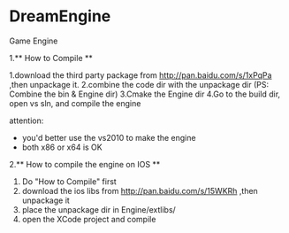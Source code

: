 DreamEngine
===========

Game Engine


1.** How to Compile **

1.download the third party package from http://pan.baidu.com/s/1xPqPa ,then unpackage it.
2.combine the code dir with the unpackage dir (PS: Combine the bin & Engine dir)
3.Cmake the Engine dir
4.Go to the build dir, open vs sln, and compile the engine

attention:
* you'd better use the vs2010 to make the engine
* both x86 or x64 is OK

2.** How to compile the engine on IOS **

1. Do "How to Compile" first
2. download the ios libs from http://pan.baidu.com/s/15WKRh ,then unpackage it
3. place the unpackage dir in Engine/extlibs/
4. open the XCode project and compile
